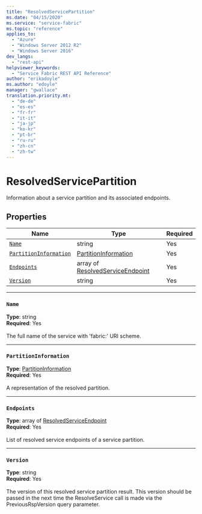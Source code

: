 ```yaml
---
title: "ResolvedServicePartition"
ms.date: "04/15/2020"
ms.service: "service-fabric"
ms.topic: "reference"
applies_to: 
  - "Azure"
  - "Windows Server 2012 R2"
  - "Windows Server 2016"
dev_langs: 
  - "rest-api"
helpviewer_keywords: 
  - "Service Fabric REST API Reference"
author: "erikadoyle"
ms.author: "edoyle"
manager: "gwallace"
translation.priority.mt: 
  - "de-de"
  - "es-es"
  - "fr-fr"
  - "it-it"
  - "ja-jp"
  - "ko-kr"
  - "pt-br"
  - "ru-ru"
  - "zh-cn"
  - "zh-tw"
---
```

# ResolvedServicePartition

Information about a service partition and its associated endpoints.

## Properties
| Name | Type | Required |
| --- | --- | --- |
| [`Name`](#name) | string | Yes |
| [`PartitionInformation`](#partitioninformation) | [PartitionInformation](sfclient-v71-model-partitioninformation.md) | Yes |
| [`Endpoints`](#endpoints) | array of [ResolvedServiceEndpoint](sfclient-v71-model-resolvedserviceendpoint.md) | Yes |
| [`Version`](#version) | string | Yes |

____
### `Name`
__Type__: string <br/>
__Required__: Yes<br/>
<br/>
The full name of the service with 'fabric:' URI scheme.

____
### `PartitionInformation`
__Type__: [PartitionInformation](sfclient-v71-model-partitioninformation.md) <br/>
__Required__: Yes<br/>
<br/>
A representation of the resolved partition.

____
### `Endpoints`
__Type__: array of [ResolvedServiceEndpoint](sfclient-v71-model-resolvedserviceendpoint.md) <br/>
__Required__: Yes<br/>
<br/>
List of resolved service endpoints of a service partition.

____
### `Version`
__Type__: string <br/>
__Required__: Yes<br/>
<br/>
The version of this resolved service partition result. This version should be passed in the next time the ResolveService call is made via the PreviousRspVersion query parameter.
